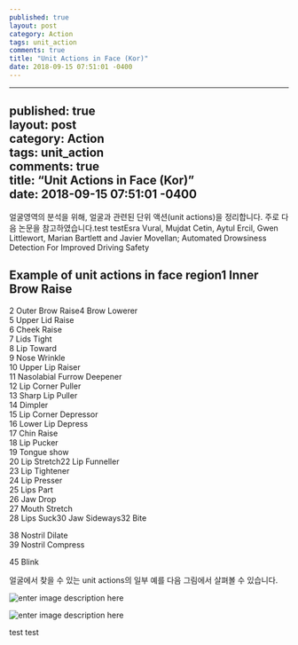 ```yaml
---
published: true
layout: post
category: Action
tags: unit_action
comments: true
title: "Unit Actions in Face (Kor)"
date: 2018-09-15 07:51:01 -0400
---
```


<hr>
<h2 id="published-truelayout-postcategory-actiontags-unit_actioncomments-truetitle-unit-actions-in-face-kordate-2018-09-15-075101--0400">published: true<br>
layout: post<br>
category: Action<br>
tags: unit_action<br>
comments: true<br>
title: “Unit Actions in Face (Kor)”<br>
date: 2018-09-15 07:51:01 -0400</h2>
<p>얼굴영역의 분석을 위해, 얼굴과 관련된 단위 액션(unit actions)을 정리합니다. 주로 다음 논문을 참고하였습니다.test testEsra Vural, Mujdat Cetin, Aytul Ercil, Gwen Littlewort, Marian Bartlett and Javier Movellan; Automated Drowsiness Detection For Improved Driving Safety</p>
<h2 id="example-of-unit-actions-in-face-region1-inner-brow-raise">Example of unit actions in face region1 Inner Brow Raise</h2>
<p>
2 Outer Brow Raise4 Brow Lowerer<br>
5 Upper Lid Raise<br>
6 Cheek Raise<br>
7 Lids Tight<br>
8 Lip Toward<br>
9 Nose Wrinkle<br>
10 Upper Lip Raiser<br>
11 Nasolabial Furrow Deepener<br>
12 Lip Corner Puller<br>
13 Sharp Lip Puller<br>
14 Dimpler<br>
15 Lip Corner Depressor<br>
16 Lower Lip Depress<br>
17 Chin Raise<br>
18 Lip Pucker<br>
19 Tongue show<br>
20 Lip Stretch22 Lip Funneller<br>
23 Lip Tightener<br>
24 Lip Presser<br>
25 Lips Part<br>
26 Jaw Drop<br>
27 Mouth Stretch<br>
28 Lips Suck30 Jaw Sideways32 Bite</p>
38 Nostril Dilate<br>
39 Nostril Compress
<p>45 Blink</p>
<p>얼굴에서 찾을 수 있는 unit actions의 일부 예를 다음 그림에서 살펴볼 수 있습니다.</p>
<p><img src="https://imgur.com/a/bOolZg9" alt="enter image description here"></p>
<p>
</p><p><img src="https://imgur.com/a/bOolZg9" alt="enter image description here"></p>
<p>
test test</p>

